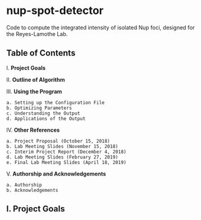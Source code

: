 # nup-spot-detector

Code to compute the integrated intensity of isolated Nup foci, designed for the Reyes-Lamothe Lab.

## Table of Contents

I. **Project Goals**

II. **Outline of Algorithm**

III. **Using the Program**

	a. Setting up the Configuration File
	b. Optimizing Parameters
	c. Understanding the Output
	d. Applications of the Output
	
IV. **Other References**

	a. Project Proposal (October 15, 2018)
	b. Lab Meeting Slides (November 15, 2018)
	c. Interim Project Report (December 4, 2018)
	d. Lab Meeting Slides (February 27, 2019)
	e. Final Lab Meeting Slides (April 18, 2019)
	
V. **Authorship and Acknowledgements**

	a. Authorship
	b. Acknowledgements
	
## I. Project Goals
